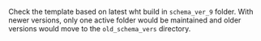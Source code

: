 Check the template based on latest wht build in `schema_ver_9` folder. With newer versions, only one active folder would be maintained and older versions would move to the `old_schema_vers` directory. 